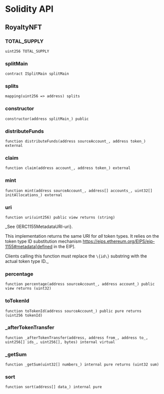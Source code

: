 # Solidity API

## RoyaltyNFT

### TOTAL_SUPPLY

```solidity
uint256 TOTAL_SUPPLY
```

### splitMain

```solidity
contract ISplitMain splitMain
```

### splits

```solidity
mapping(uint256 => address) splits
```

### constructor

```solidity
constructor(address splitMain_) public
```

### distributeFunds

```solidity
function distributeFunds(address sourceAccount_, address token_) external
```

### claim

```solidity
function claim(address account_, address token_) external
```

### mint

```solidity
function mint(address sourceAccount_, address[] accounts_, uint32[] initAllocations_) external
```

### uri

```solidity
function uri(uint256) public view returns (string)
```

_See {IERC1155MetadataURI-uri}.

This implementation returns the same URI for *all* token types. It relies
on the token type ID substitution mechanism
https://eips.ethereum.org/EIPS/eip-1155#metadata[defined in the EIP].

Clients calling this function must replace the `\{id\}` substring with the
actual token type ID._

### percentage

```solidity
function percentage(address sourceAccount_, address account_) public view returns (uint32)
```

### toTokenId

```solidity
function toTokenId(address sourceAccount_) public pure returns (uint256 tokenId)
```

### _afterTokenTransfer

```solidity
function _afterTokenTransfer(address, address from_, address to_, uint256[] ids_, uint256[], bytes) internal virtual
```

### _getSum

```solidity
function _getSum(uint32[] numbers_) internal pure returns (uint32 sum)
```

### sort

```solidity
function sort(address[] data_) internal pure
```

